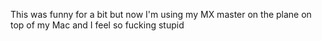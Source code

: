 This was funny for a bit but now I'm using my MX master on the plane on top of my Mac and I feel so fucking stupid

